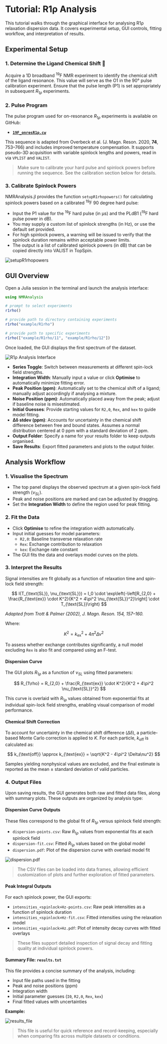 # Tutorial: R1ρ Analysis

This tutorial walks through the graphical interface for analysing R1ρ relaxation dispersion data. It covers experimental setup, GUI controls, fitting workflow, and interpretation of results.

## Experimental Setup 

### 1. Determine the Ligand Chemical Shift 🔎

Acquire a 1D broadband <sup>19</sup>F NMR experiment to identify the chemical shift of the ligand resonance. This value will serve as the O1 in the 90° pulse calibration experiment. Ensure that the pulse length (P1) is set appropriately in subsequent $R_{1ρ}$ experiments.

### 2. Pulse Program

The pulse program used for on-resonance $R_{1ρ}$ experiments is available on GitHub:

- **[`19F_onresR1p.cw`](https://github.com/chriswaudby/pp/blob/master/19F_onresR1p.cw)**  

This sequence is adapted from Overbeck et al. (J. Magn. Reson. 2020, **74**, 753–766) and includes improved temperature compensation. It supports pseudo-3D acquisition with variable spinlock lengths and powers, read in via `VPLIST` and `VALIST`.

> Make sure to calibrate your hard pulse and spinlock powers before running the sequence. See the calibration section below for details.

### 3. Calibrate Spinlock Powers

NMRAnalysis.jl provides the function `setupR1rhopowers()` for calculating spinlock powers based on a calibrated <sup>19</sup>F 90 degree hard pulse:

- Input the P1 value for the <sup>19</sup>F hard pulse (in μs) and the PLdB1 (<sup>19</sup>F hard pulse power in dB). 
- You may supply a custom list of spinlock strengths (in Hz), or use the default set provided.
- For high spinlock powers, a warning will be issued to verify that the spinlock duration remains within acceptable power limits. 
- The output is a list of calibrated spinlock powers (in dB) that can be copied directly into VALIST in TopSpin. 

![setupR1rhopowers](../assets/setupR1rhopowers.png)

## GUI Overview 

Open a Julia session in the terminal and launch the analysis interface:

```julia
using NMRAnalysis

# prompt to select experiments
r1rho()

# provide path to directory containing experiments
r1rho("example/R1rho")

# provide path to specific experiments
r1rho(["example/R1rho/11", "example/R1rho/12"])
```

 Once loaded, the GUI displays the first spectrum of the dataset.

![R1ρ Analysis Interface](../assets/r1rho-interface.png)

- **Series Toggle**: Switch between measurements at different spin-lock field strengths.
- **Integration Width**: Manually input a value or click **Optimise** to automatically minimize fitting error.
- **Peak Position (ppm)**: Automatically set to the chemical shift of a ligand; manually adjust accordingly if analysing a mixture.
- **Noise Position (ppm)**: Automatically placed away from the peak; adjust if baseline noise is misestimated.
- **Initial Guesses**: Provide starting values for `R2,0`, `Rex`, and `kex` to guide model fitting.
- **Δδ stdev (ppm)**: Accounts for uncertainty in the chemical shift difference between free and bound states. Assumes a normal distribution centered at 0 ppm with a standard deviation of 2 ppm.
- **Output Folder**: Specify a name for your results folder to keep outputs organised.
- **Save Results**: Export fitted parameters and plots to the output folder.

## Analysis Workflow

### 1. Visualise the Spectrum

- The top panel displays the observed spectrum at a given spin-lock field strength ($ν_{SL}$).
- Peak and noise positions are marked and can be adjusted by dragging.
- Set the **Integration Width** to define the region used for peak fitting.

### 2. Fit the Data

- Click **Optimise** to refine the integration width automatically.
- Input initial guesses for model parameters:
  - `R2,0`: Baseline transverse relaxation rate
  - `Rex`: Exchange contribution to relaxation
  - `kex`: Exchange rate constant
- The GUI fits the data and overlays model curves on the plots.

### 3. Interpret the Results

Signal intensities are fit globally as a function of relaxation time and spin-lock field strength:

$$
I(T_{\text{SL}}, \nu_{\text{SL}}) = I_0 \cdot \exp\left(-\left[R_{2,0} + \frac{R_{\text{ex}} \cdot K^2}{K^2 + 4\pi^2 \nu_{\text{SL}}^2}\right] \cdot T_{\text{SL}}\right)
$$

*Adapted from Trott & Palmer (2002), J. Magn. Reson. 154, 157–160.*

Where:

$$
K^2 = k_{\text{ex}}^2 + 4\pi^2 \Delta\nu^2
$$

To assess whether exchange contributes significantly, a null model excluding `Rex` is also fit and compared using an F-test.

#### Dispersion Curve

The GUI plots $R_{1ρ}$ as a function of $ν_{SL}$ using fitted parameters:

$$
R_{1\rho} = R_{2,0} + \frac{R_{\text{ex}} \cdot K^2}{K^2 + 4\pi^2 \nu_{\text{SL}}^2}
$$

This curve is overlaid with $R_{1ρ}$ values obtained from exponential fits at individual spin-lock field strengths, enabling visual comparison of model performance.

#### Chemical Shift Correction

To account for uncertainty in the chemical shift difference ($Δδ$), a particle-based Monte Carlo correction is applied to $K$. For each particle, $k_{\text{off}}$ is calculated as:

$$
k_{\text{off}} \approx k_{\text{ex}} = \sqrt{K^2 - 4\pi^2 \Delta\nu^2}
$$

Samples yielding nonphysical values are excluded, and the final estimate is reported as the mean ± standard deviation of valid particles.

### 4. Output Files

Upon saving results, the GUI generates both raw and fitted data files, along with summary plots. These outputs are organized by analysis type:

#### Dispersion Curve Outputs

These files correspond to the global fit of $R_{1ρ}$ versus spinlock field strength:

- `dispersion-points.csv`: Raw $R_{1ρ}$ values from exponential fits at each spinlock field
- `dispersion-fit.csv`: Fitted $R_{1ρ}$ values based on the global model
- `dispersion.pdf`: Plot of the dispersion curve with overlaid model fit

![dispersion.pdf](../assets/example_results_file.png)

> The CSV files can be loaded into data frames, allowing efficient customization of plots and further exploration of fitted parameters.


#### Peak Integral Outputs

For each spinlock power, the GUI exports:

- `intensities_<spinlock>Hz-points.csv`: Raw peak intensities as a function of spinlock duration
- `intensities_<spinlock>Hz-fit.csv`: Fitted intensities using the relaxation model
- `intensities_<spinlock>Hz.pdf`: Plot of intensity decay curves with fitted overlays

> These files support detailed inspection of signal decay and fitting quality at individual spinlock powers.
 
 #### Summary File: `results.txt`

This file provides a concise summary of the analysis, including:

- Input file paths used in the fitting  
- Peak and noise positions (ppm)  
- Integration width  
- Initial parameter guesses (`I0`, `R2,0`, `Rex`, `kex`)  
- Final fitted values with uncertainties  

**Example:**

![results_file](../assets/example_results_file.png)

> This file is useful for quick reference and record-keeping, especially when comparing fits across multiple datasets or conditions.


